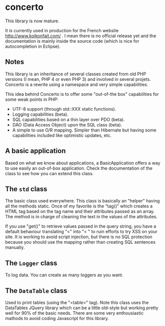 # concerto

This library is now mature.

It is currently used in production for the French website 
<http://www.koikonfait.com/> . I mean there is no official release yet and the documentation 
is mainly inside the source code (which is nice for autocompletion in Eclipse).

## Notes

This library is an inheritance of several classes created from old PHP versions (I mean,
PHP 4 or even PHP 3) and involved in several projets. Concerto is a rewrite using
a namespace and very simple capabilities.

This idea behind Concerto is to offer some "out-of-the box" capabilities for some
weak points in PHP:

 - UTF-8 support (through std::XXX static functions).
 - Logging capabilities (beta).
 - SQL capabilities based on a thin layer over PDO (beta).
 - DAO (Data Access Object) upon the SQL class (beta).
 - A simple to use O/R mapping. Simpler than Hibernate but having some
   capabilities included like optimistic updates, etc.

## A basic application

Based on what we know about applications, a BasicApplication offers a way to use
easily an out-of-box application. Check the documentation of the class to see how
you can extend this class.

## The `std` class
The basic class used everywhere. This class is basically an "helper" having all
the methods static. Once of my favorite is the "tag()" which creates a HTML tag
based on the tag name and their attributes passed as an array. The method is in
charge of cleaning the text in the values of the attributes.

If you use "get()" to retrieve values passed in the query string, you have a
default behaviour translating "<" into "< " to ruin efforts to try XSS on your site.
It is working to avoid script injection, but there is no SQL protection because 
you should use the mapping rather than creating SQL sentences manually.


## The `Logger` class

To log data. You can create as many loggers as you want.

## The `DataTable` class

Used to print tables (using the "\<table\>" tag). Note this class uses the DataTables
JQuery library which can be a little old-style but working pretty well for 90% of the
basic needs. There are some very enthousiastic mathods to avoid coding Javascript
for this library.

